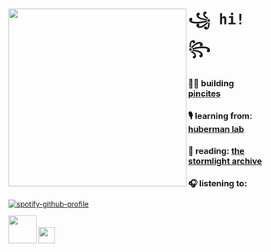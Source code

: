#  <img align="left" width="350" src="https://github.com/user-attachments/assets/08dc1321-be19-4404-a706-f7c794ce19f9"> <samp> ꧁ hi! ꧂<br> 

 ### 👩‍💻 building [pincites](https://pincites.com/) <br> 
 ### 🎙️ learning from: [huberman lab](https://hubermanlab.com/nutrients-for-brain-health-and-performance/) <br>
 ### 📖 reading: [the stormlight archive](https://www.goodreads.com/book/show/7235533-the-way-of-kings) <br> 
 ### 🎧 listening to: <br> </samp>
[![spotify-github-profile](https://spotify-github-profile.kittinanx.com/api/view?uid=1255006549&cover_image=true&theme=natemoo-re&show_offline=false&background_color=001547&interchange=false&bar_color=53b14f&bar_color_cover=false)](https://github.com/kittinan/spotify-github-profile)

<a href="https://www.linkedin.com/in/ms-/" target="_blank"><img src="https://blog.waalaxy.com/wp-content/uploads/2021/01/LinkedIn-Symbole.png" width="55"></a>
<a href="https://www.linkedin.com/in/ms-/" target="_blank"><img src="https://static.vecteezy.com/system/resources/thumbnails/027/395/710/small/twitter-brand-new-logo-3-d-with-new-x-shaped-graphic-of-the-world-s-most-popular-social-media-free-png.png" width="32"></a>
